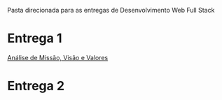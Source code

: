 Pasta direcionada para as entregas de Desenvolvimento Web Full Stack

# Entrega 1
[Análise de Missão, Visão e Valores](https://github.com/2025-2-MCC2/Projeto5/blob/main/Documentos/Entrega%201/Gest%C3%A3o%20Empresarial%20e%20Din%C3%A2minas%20das%20Organiza%C3%A7%C3%B5es/Entrega%201%20-%20Gest%C3%A3o%20Empresarial.pdf)

# Entrega 2
